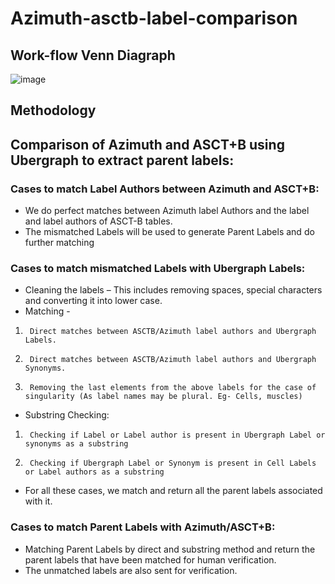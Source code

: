 # Azimuth-asctb-label-comparison

## Work-flow Venn Diagraph

![image](Azimuth_asctb_label_comparison/Data/flow.jpg)
## Methodology

## Comparison of Azimuth and ASCT+B using Ubergraph to extract parent labels:
### Cases to match Label Authors between Azimuth and ASCT+B:
* We do perfect matches between Azimuth label Authors and the label and label authors of ASCT-B tables.
* The mismatched Labels will be used to generate Parent Labels and do further matching
### Cases to match mismatched Labels with Ubergraph Labels:
* Cleaning the labels – This includes removing spaces, special characters and converting it into lower case.
* Matching -
1.      Direct matches between ASCTB/Azimuth label authors and Ubergraph Labels.
2.      Direct matches between ASCTB/Azimuth label authors and Ubergraph Synonyms.
3.      Removing the last elements from the above labels for the case of singularity (As label names may be plural. Eg- Cells, muscles)
* Substring Checking:
1.      Checking if Label or Label author is present in Ubergraph Label or synonyms as a substring
2.      Checking if Ubergraph Label or Synonym is present in Cell Labels or Label authors as a substring
* For all these cases, we match and return all the parent labels associated with it.
### Cases to match Parent Labels with Azimuth/ASCT+B:
* Matching Parent Labels by direct and substring method and return the parent labels that have been matched for human verification.
* The unmatched labels are also sent for verification.
